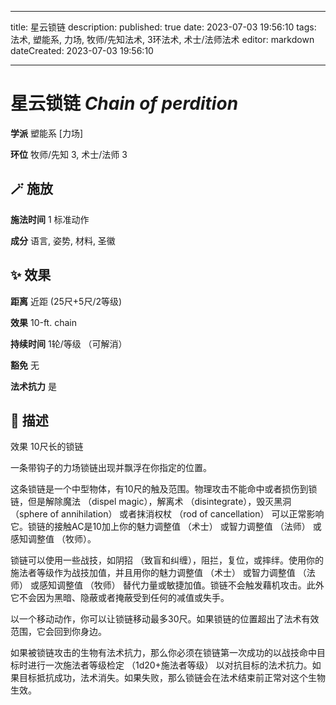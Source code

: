 
---
title: 星云锁链
description: 
published: true
date: 2023-07-03 19:56:10
tags: 法术, 塑能系, 力场, 牧师/先知法术, 3环法术, 术士/法师法术
editor: markdown
dateCreated: 2023-07-03 19:56:10

---

# **星云锁链** *Chain of perdition*

**学派** 塑能系 \[力场\] 

**环位** 牧师/先知 3, 术士/法师 3

## 🪄 施放

**施法时间** 1 标准动作

**成分** 语言, 姿势, 材料, 圣徽

## ✨ 效果  

**距离** 近距 (25尺+5尺/2等级) 

**效果** 10-ft. chain 

**持续时间** 1轮/等级 （可解消） 

**豁免** 无

**法术抗力** 是

## 📖 描述

效果          10尺长的锁链

一条带钩子的力场锁链出现并飘浮在你指定的位置。

这条锁链是一个中型物体，有10尺的触及范围。物理攻击不能命中或者损伤到锁链，但是解除魔法 （dispel magic），解离术 （disintegrate），毁灭黑洞 （sphere of annihilation） 或者抹消权杖 （rod of cancellation） 可以正常影响它。锁链的接触AC是10加上你的魅力调整值 （术士） 或智力调整值 （法师） 或感知调整值 （牧师）。

锁链可以使用一些战技，如阴招 （致盲和纠缠），阻拦，复位，或摔绊。使用你的施法者等级作为战技加值，并且用你的魅力调整值 （术士） 或智力调整值 （法师） 或感知调整值 （牧师） 替代力量或敏捷加值。锁链不会触发藉机攻击。此外它不会因为黑暗、隐蔽或者掩蔽受到任何的减值或失手。

以一个移动动作，你可以让锁链移动最多30尺。如果锁链的位置超出了法术有效范围，它会回到你身边。

如果被锁链攻击的生物有法术抗力，那么你必须在锁链第一次成功的以战技命中目标时进行一次施法者等级检定 （1d20+施法者等级） 以对抗目标的法术抗力。如果目标抵抗成功，法术消失。如果失败，那么锁链会在法术结束前正常对这个生物生效。
    